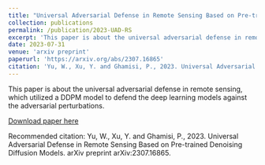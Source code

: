 ```yaml
---
title: "Universal Adversarial Defense in Remote Sensing Based on Pre-trained Denoising Diffusion Models"
collection: publications
permalink: /publication/2023-UAD-RS
excerpt: 'This paper is about the universal adversarial defense in remote sensing, which utilized a DDPM model to defend the deep learning models against the adversarial perturbations.'
date: 2023-07-31
venue: 'arxiv preprint'
paperurl: 'https://arxiv.org/abs/2307.16865'
citation: 'Yu, W., Xu, Y. and Ghamisi, P., 2023. Universal Adversarial Defense in Remote Sensing Based on Pre-trained Denoising Diffusion Models. arXiv preprint arXiv:2307.16865.'
---
```

This paper is about the universal adversarial defense in remote sensing, which utilized a DDPM model to defend the deep learning models against the adversarial perturbations.

[Download paper here](https://arxiv.org/pdf/2307.16865.pdf)

Recommended citation: Yu, W., Xu, Y. and Ghamisi, P., 2023. Universal Adversarial Defense in Remote Sensing Based on Pre-trained Denoising Diffusion Models. arXiv preprint arXiv:2307.16865.